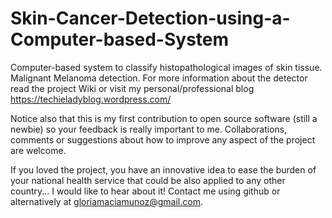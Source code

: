 # Skin-Cancer-Detection-using-a-Computer-based-System
Computer-based system to classify histopathological images of skin tissue. Malignant Melanoma detection.
For more information about the detector read the project Wiki or visit my personal/professional blog https://techieladyblog.wordpress.com/

Notice also that this is my first contribution to open source software (still a newbie) so your feedback is really important to me. Collaborations, comments or suggestions about how to improve any aspect of the project are welcome. 

If you loved the project, you have an innovative idea to ease the burden of your national health service that could be also applied to any other country... I would like to hear about it! Contact me using github or alternatively at gloriamaciamunoz@gmail.com. 
